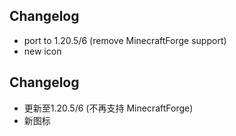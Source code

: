 ## Changelog
- port to 1.20.5/6 (remove MinecraftForge support)
- new icon

## Changelog
- 更新至1.20.5/6 (不再支持 MinecraftForge)
- 新图标
